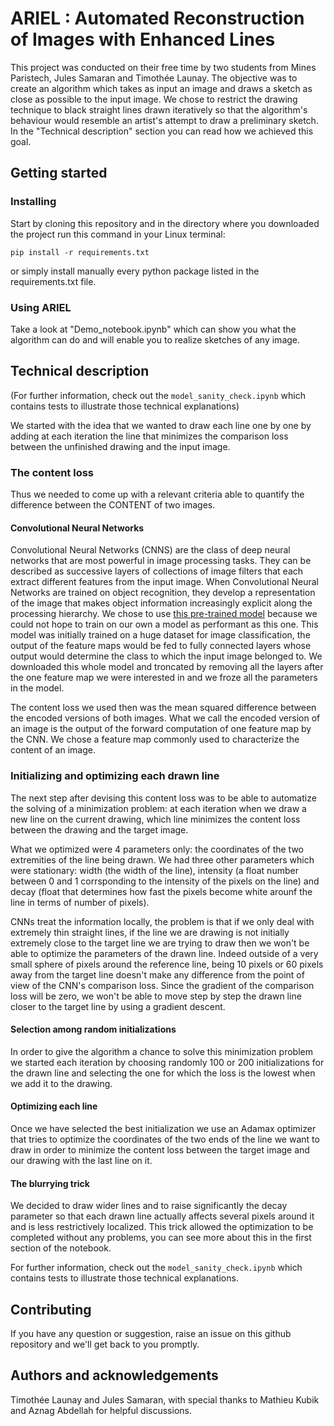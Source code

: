 # ARIEL : Automated Reconstruction of Images with Enhanced Lines

This project was conducted on their free time by two students from Mines Paristech, Jules Samaran and Timothée Launay. The objective was to create an algorithm which takes as input an image and draws a sketch as close as possible to the input image. We chose to restrict the drawing technique to black straight lines drawn iteratively so that the algorithm's behaviour would resemble an artist's attempt to draw a preliminary sketch. In the "Technical description" section you can read how we achieved this goal.

## Getting started

### Installing

Start by cloning this repository and in the directory where you downloaded the project run this command in your Linux terminal:
```
pip install -r requirements.txt
```
or simply install manually every python package listed in the requirements.txt file.

### Using ARIEL

Take a look at "Demo_notebook.ipynb" which can show you what the algorithm can do and will enable you to realize sketches of any image.

## Technical description

(For further information, check out the ```model_sanity_check.ipynb``` which contains tests to illustrate those technical explanations)

We started with the idea that we wanted to draw each line one by one by adding at each iteration the line that minimizes the comparison loss between the unfinished drawing and the input image.

### The content loss

Thus we needed to come up with a relevant criteria able to quantify the difference between the CONTENT of two images.

#### Convolutional Neural Networks

Convolutional Neural Networks (CNNS) are the class of deep neural networks that are most powerful in image processing tasks. They can be described as successive layers of collections of image filters that each extract different features from the input image. When Convolutional Neural Networks are trained on object recognition, they develop a representation of the image that makes object information increasingly explicit along the processing hierarchy. We chose to use [this pre-trained model](https://arxiv.org/abs/1409.1556) because we could not hope to train on our own a model as performant as this one. This model was initially trained on a huge dataset for image classification, the output of the feature maps would be fed to fully connected layers whose output would determine the class to which the input image belonged to. We downloaded this whole model and troncated by removing all the layers after the one feature map we were interested in and we froze all the parameters in the model.

The content loss we used then was the mean squared difference between the encoded versions of both images. What we call the encoded version of an image is the output of the forward computation of one feature map by the CNN. We chose a feature map commonly used to characterize the content of an image. 

### Initializing and optimizing each drawn line

The next step after devising this content loss was to be able to automatize the solving of a minimization problem: at each iteration when we draw a new line on the current drawing, which line minimizes the content loss between the drawing and the target image.

What we optimized were 4 parameters only: the coordinates of the two extremities of the line being drawn. We had three other parameters which were stationary: width (the width of the line), intensity (a float number between 0 and 1 corrsponding to the intensity of the pixels on the line) and decay (float that determines how fast the pixels become white arounf the line in terms of number of pixels).

CNNs treat the information locally, the problem is that if we only deal with extremely thin straight lines, if the line we are drawing is not initially extremely close to the target line we are trying to draw then we won't be able to optimize the parameters of the drawn line. Indeed outside of a very small sphere of pixels around the reference line, being 10 pixels or 60 pixels away from the target line doesn't make any difference from the point of view of the CNN's comparison loss. Since the gradient of the comparison loss will be zero, we won't be able to move step by step the drawn line closer to the target line by using a gradient descent.

#### Selection among random initializations

In order to give the algorithm a chance to solve this minimization problem we started each iteration by choosing randomly 100 or 200 initializations for the drawn line and selecting the one for which the loss is the lowest when we add it to the drawing.

#### Optimizing each line

Once we have selected the best initialization we use an Adamax optimizer that tries to optimize the coordinates of the two ends of the line we want to draw in order to minimize the content loss between the target image and our drawing with the last line on it.

#### The blurrying trick

We decided to draw wider lines and to raise significantly the decay parameter so that each drawn line actually affects several pixels around it and is less restrictively localized.
This trick allowed the optimization to be completed without any problems, you can see more about this in the first section of the notebook.

For further information, check out the ```model_sanity_check.ipynb``` which contains tests to illustrate those technical explanations.

## Contributing

If you have any question or suggestion, raise an issue on this github repository and we'll get back to you promptly.

## Authors and acknowledgements

Timothée Launay and Jules Samaran, with special thanks to Mathieu Kubik and Aznag Abdellah for helpful discussions.
